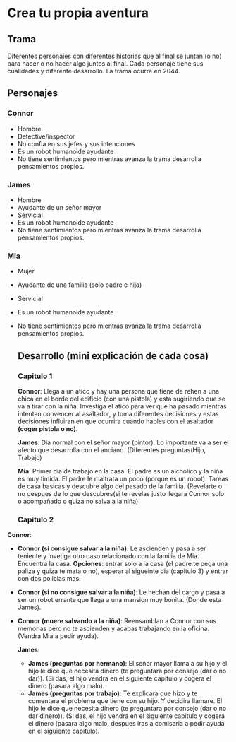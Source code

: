 # Crea tu propia aventura
## Trama
Diferentes personajes con diferentes historias que al final se juntan (o no) para hacer o no hacer algo juntos al final. Cada personaje tiene sus cualidades y diferente desarrollo. La trama ocurre en 2044.
## Personajes
### Connor
- Hombre
- Detective/inspector
- No confia en sus jefes y sus intenciones
- Es un robot humanoide ayudante
- No tiene sentimientos pero mientras avanza la trama desarrolla pensamientos propios.
### James
- Hombre
- Ayudante de un señor mayor
- Servicial
- Es un robot humanoide ayudante
- No tiene sentimientos pero mientras avanza la trama desarrolla pensamientos propios.
### Mia
- Mujer
- Ayudante de una familia (solo padre e hija)
- Servicial
- Es un robot humanoide ayudante
- No tiene sentimientos pero mientras avanza la trama desarrolla pensamientos propios.
  ## Desarrollo (mini explicación de cada cosa)
  ### Capitulo 1
  **Connor**: Llega a un atico y hay una persona que tiene de rehen a una chica en el borde del edificio (con una pistola) y esta sugiriendo que se va a tirar con la niña. Investiga el atico para ver que ha pasado mientras intentan convencer al asaltador, y toma diferentes decisiones y estas decisiones influiran en que ocurrira cuando hables con el asaltador **(coger pistola o no)**.

  
  **James**: Dia normal con el señor mayor (pintor). Lo importante va a ser el afecto que desarrolla con el anciano. (Diferentes preguntas(Hijo, Trabajo)

  
  **Mia**: Primer dia de trabajo en la casa. El padre es un alcholico y la niña es muy timida. El padre le maltrata un poco (porque es un robot). Tareas de casa basicas y descubre algo del pasado de la familia. (Revelarte o no despues de lo que descubres(si te revelas justo llegara Connor solo o acompañado o quiza no salva a la niña).
  ### Capitulo 2
**Connor**:
  - **Connor (si consigue salvar a la niña)**: Le ascienden y pasa a ser teniente y invetiga otro caso relacionado con la familia de Mia. Encuentra la casa. **Opciones**: entrar solo a la casa (el padre te pega una paliza y quiza te mata o no), esperar al sigueinte dia (capitulo 3) y entrar con dos policias mas.
  - **Connor (si no consigue salvar a la niña)**: Le hechan del cargo y pasa a ser un robot errante que llega a una mansion muy bonita. (Donde esta James).
 - **Connor (muere salvando a la niña)**: Reensamblan a Connor con sus memorias pero no te ascienden y acabas trabajando en la oficina. (Vendra Mia a pedir ayuda).


   **James**:
   - **James (preguntas por hermano)**: El señor mayor llama a su hijo y el hijo le dice que necesita dinero (te preguntara por consejo (dar o no dar)). (Si das, el hijo vendra en el siguiente capitulo y cogera el dinero (pasara algo malo).
   - **James (preguntas por trabajo)**: Te explicara que hizo y te comentara el problema que tiene con su hijo. Y decidira llamare. El hijo le dice que necesita dinero (te preguntara por consejo (dar o no dar dinero)). (Si das, el hijo vendra en el siguiente capitulo y cogera el dinero (pasara algo malo, despues iras a comisaria a pedir ayuda en el siguiente capitulo).
